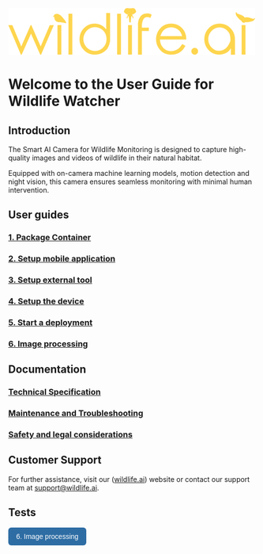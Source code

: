 ![Alt text](images/wildlife-ai-logo.png)

# Welcome to the User Guide for Wildlife Watcher

## Introduction

The Smart AI Camera for Wildlife Monitoring is designed to capture high-quality images and videos of wildlife in their natural habitat.  

Equipped with on-camera machine learning models, motion detection and night vision, this camera ensures seamless monitoring with minimal human intervention.

## User guides

### [1. Package Container](pages/md/wildlife_watcher_user_guide_package_container.md)

### [2. Setup mobile application](pages/md/wildlife_watcher_user_guide_setup_mobile_app.md)

### [3. Setup external tool](pages/md/wildlife_watcher_user_guide_setup_extenal_tool.md)

### [4. Setup the device](pages/md/wildlife_watcher_user_guide_setup_the_device.md)

### [5. Start a deployment](pages/md/wildlife_watcher_user_guide_start_a_deployment.md)

### [6. Image processing](pages/md/wildlife_watcher_user_guide_image_processing.md)

## Documentation

### [Technical Specification](misc/device_spec.md)

### [Maintenance and Troubleshooting](misc/maintenance.md)

### [Safety and legal considerations](misc/safety_legal.md)

## Customer Support

For further assistance, visit our ([wildlife.ai](https://wildlife.ai/)) website or contact our support team at <support@wildlife.ai>.

## Tests

<p>
  <a href="pages/md/wildlife_watcher_user_guide_image_processing" style="
    display: inline-block;
    padding: 10px 16px;
    background-color: #2e6da4;
    color: white;
    text-decoration: none;
    border-radius: 6px;
    font-family: sans-serif;
  ">6. Image processing</a>
</p>
